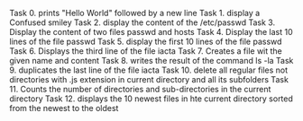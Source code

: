 Task 0. prints "Hello World" followed by a new line 
Task 1. display a Confused smiley
Task 2. display the content of the /etc/passwd
Task 3. Display the content of two files passwd and hosts
Task 4. Display the last 10 lines of the file passwd
Task 5. display the first 10 lines of the file passwd
Task 6. Displays the third line of the file iacta
Task 7. Creates a file wit the given name and content
Task 8. writes the result of the command ls -la
Task 9. duplicates the last line of the file iacta
Task 10. delete all regular files not directories with .js extension in current directory and all its subfolders
Task 11. Counts the number of directories and sub-directories in the current directory
Task 12. displays the 10 newest files in hte current directory sorted from the newest to the oldest

